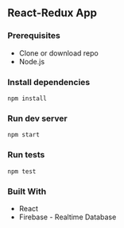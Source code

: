 ## React-Redux App

### Prerequisites

* Clone or download repo
* Node.js


### Install dependencies

    npm install

### Run dev server

    npm start

### Run tests

    npm test

### Built With
* React
* Firebase - Realtime Database